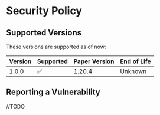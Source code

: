 # Security Policy

## Supported Versions

These versions are supported as of now:

| Version | Supported          | Paper Version | End of Life |
| ------- | ------------------ | ------------- | ----------- |
| 1.0.0   | :white_check_mark: | 1.20.4        | Unknown     |

## Reporting a Vulnerability
 //TODO
